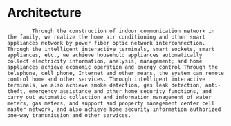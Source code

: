  # Architecture
            Through the construction of indoor communication network in the family, we realize the home air conditioning and other smart appliances network by power fiber optic network interconnection. Through the intelligent interactive terminals, smart sockets, smart appliances, etc., we achieve household appliances automatically collect electricity information, analysis, management; and home appliances achieve economic operation and energy control Through the telephone, cell phone, Internet and other means, the system can remote control home and other services. Through intelligent interactive terminals, we also achieve smoke detection, gas leak detection, anti-theft, emergency assistance and other home security functions, and carry out automatic collection and information management of water meters, gas meters, and support and property management center cell master network, and also achieve home security information authorized one-way transmission and other services.
